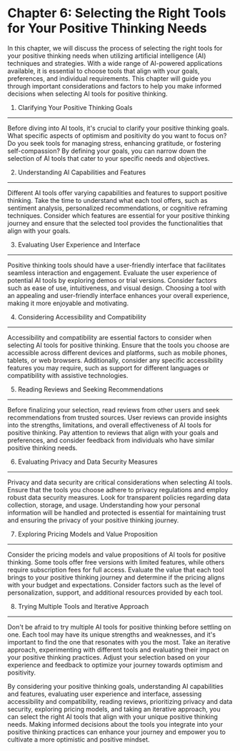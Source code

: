 Chapter 6: Selecting the Right Tools for Your Positive Thinking Needs
=====================================================================

In this chapter, we will discuss the process of selecting the right tools for your positive thinking needs when utilizing artificial intelligence (AI) techniques and strategies. With a wide range of AI-powered applications available, it is essential to choose tools that align with your goals, preferences, and individual requirements. This chapter will guide you through important considerations and factors to help you make informed decisions when selecting AI tools for positive thinking.

1. Clarifying Your Positive Thinking Goals
------------------------------------------

Before diving into AI tools, it's crucial to clarify your positive thinking goals. What specific aspects of optimism and positivity do you want to focus on? Do you seek tools for managing stress, enhancing gratitude, or fostering self-compassion? By defining your goals, you can narrow down the selection of AI tools that cater to your specific needs and objectives.

2. Understanding AI Capabilities and Features
---------------------------------------------

Different AI tools offer varying capabilities and features to support positive thinking. Take the time to understand what each tool offers, such as sentiment analysis, personalized recommendations, or cognitive reframing techniques. Consider which features are essential for your positive thinking journey and ensure that the selected tool provides the functionalities that align with your goals.

3. Evaluating User Experience and Interface
-------------------------------------------

Positive thinking tools should have a user-friendly interface that facilitates seamless interaction and engagement. Evaluate the user experience of potential AI tools by exploring demos or trial versions. Consider factors such as ease of use, intuitiveness, and visual design. Choosing a tool with an appealing and user-friendly interface enhances your overall experience, making it more enjoyable and motivating.

4. Considering Accessibility and Compatibility
----------------------------------------------

Accessibility and compatibility are essential factors to consider when selecting AI tools for positive thinking. Ensure that the tools you choose are accessible across different devices and platforms, such as mobile phones, tablets, or web browsers. Additionally, consider any specific accessibility features you may require, such as support for different languages or compatibility with assistive technologies.

5. Reading Reviews and Seeking Recommendations
----------------------------------------------

Before finalizing your selection, read reviews from other users and seek recommendations from trusted sources. User reviews can provide insights into the strengths, limitations, and overall effectiveness of AI tools for positive thinking. Pay attention to reviews that align with your goals and preferences, and consider feedback from individuals who have similar positive thinking needs.

6. Evaluating Privacy and Data Security Measures
------------------------------------------------

Privacy and data security are critical considerations when selecting AI tools. Ensure that the tools you choose adhere to privacy regulations and employ robust data security measures. Look for transparent policies regarding data collection, storage, and usage. Understanding how your personal information will be handled and protected is essential for maintaining trust and ensuring the privacy of your positive thinking journey.

7. Exploring Pricing Models and Value Proposition
-------------------------------------------------

Consider the pricing models and value propositions of AI tools for positive thinking. Some tools offer free versions with limited features, while others require subscription fees for full access. Evaluate the value that each tool brings to your positive thinking journey and determine if the pricing aligns with your budget and expectations. Consider factors such as the level of personalization, support, and additional resources provided by each tool.

8. Trying Multiple Tools and Iterative Approach
-----------------------------------------------

Don't be afraid to try multiple AI tools for positive thinking before settling on one. Each tool may have its unique strengths and weaknesses, and it's important to find the one that resonates with you the most. Take an iterative approach, experimenting with different tools and evaluating their impact on your positive thinking practices. Adjust your selection based on your experience and feedback to optimize your journey towards optimism and positivity.

By considering your positive thinking goals, understanding AI capabilities and features, evaluating user experience and interface, assessing accessibility and compatibility, reading reviews, prioritizing privacy and data security, exploring pricing models, and taking an iterative approach, you can select the right AI tools that align with your unique positive thinking needs. Making informed decisions about the tools you integrate into your positive thinking practices can enhance your journey and empower you to cultivate a more optimistic and positive mindset.
